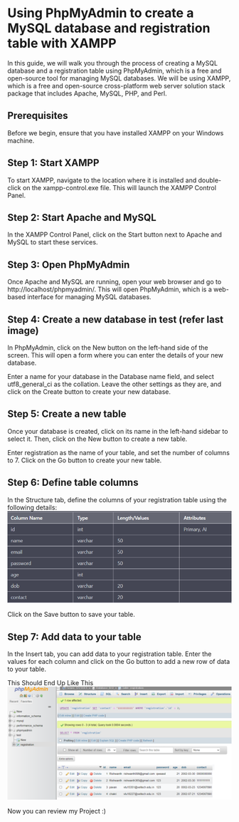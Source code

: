 <h1>Using PhpMyAdmin to create a MySQL database and registration table with XAMPP</h1>
In this guide, we will walk you through the process of creating a MySQL database and a registration table using PhpMyAdmin, which is a free and open-source tool for managing MySQL databases. We will be using XAMPP, which is a free and open-source cross-platform web server solution stack package that includes Apache, MySQL, PHP, and Perl.

<h2>Prerequisites</h2>
Before we begin, ensure that you have installed XAMPP on your Windows machine.

<h2>Step 1: Start XAMPP</h2>
To start XAMPP, navigate to the location where it is installed and double-click on the xampp-control.exe file. This will launch the XAMPP Control Panel.

<h2>Step 2: Start Apache and MySQL</h2>
In the XAMPP Control Panel, click on the Start button next to Apache and MySQL to start these services.

<h2>Step 3: Open PhpMyAdmin</h2>
Once Apache and MySQL are running, open your web browser and go to http://localhost/phpmyadmin/. This will open PhpMyAdmin, which is a web-based interface for managing MySQL databases.

<h2>Step 4: Create a new database in test (refer last image)</h2>
In PhpMyAdmin, click on the New button on the left-hand side of the screen. This will open a form where you can enter the details of your new database.

Enter a name for your database in the Database name field, and select utf8_general_ci as the collation. Leave the other settings as they are, and click on the Create button to create your new database.

<h2>Step 5: Create a new table</h2>
Once your database is created, click on its name in the left-hand sidebar to select it. Then, click on the New button to create a new table.

Enter registration as the name of your table, and set the number of columns to 7. Click on the Go button to create your new table.

<h2>Step 6: Define table columns</h2>
In the Structure tab, define the columns of your registration table using the following details:

<img src="assets/images/registration table.png" alt="table image">

Click on the Save button to save your table.

<h2>Step 7: Add data to your table</h2>
In the Insert tab, you can add data to your registration table. Enter the values for each column and click on the Go button to add a new row of data to your table.


This Should End Up Like This
<img src="assets/images/registration table structure.png" alt="table strcture image">


Now you can review my Project :)

